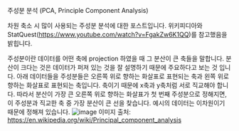 주성분 분석 (PCA, Principle Component Analysis)


차원 축소 시 많이 사용되는 주성분 분석에 대한 포스트입니다. 위키피디아와 StatQuest(https://www.youtube.com/watch?v=FgakZw6K1QQ)를 참고했음을 밝힙니다. 

주성분이란 데이터를 어떤 축에 projection 하였을 때 그 분산이 큰 축들을 말합니다. 분산이 크다는 것은 데이터가 퍼져 있는 것을 잘 설명하기 때문에 주요하다고 보는 것 입니다.
아래 데이터들을 주성분들은 오른쪽 위로 향하는 화살표로 표현되는 축과 왼쪽 위로 향하는 화살표로 표현되는 축입니다. 축이기 때문에 x축과 y축처럼 서로 직교해야 합니다. 따라서 분산이 가장 큰 오른쪽 위로 향하는 화살표가 첫 번째 주성분으로 정해지면, 이 주성분과 직교한 축 중 가장 분산이 큰 선을 찾습니다. 예시의 데이터는 이차원이기 때문에 정해져 있습니다.
![image](https://user-images.githubusercontent.com/11609881/112843195-4aadac00-90dd-11eb-8b6d-f81a1e87cbdf.png)
이미지 출처: https://en.wikipedia.org/wiki/Principal_component_analysis




<!--stackedit_data:
eyJoaXN0b3J5IjpbLTIzNzUxMzA4OCwtMTc5OTY4NTUyOCwtMT
g5Nzc0NjEwOF19
-->